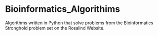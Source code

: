 # Bioinformatics_Algorithims
Algorithms written in Python that solve problems from the Bioinformatics Stronghold problem set on the Rosalind Website. 
